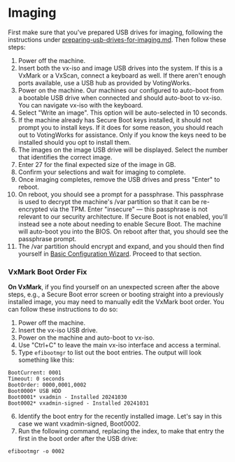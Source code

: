 # Imaging

First make sure that you've prepared USB drives for imaging, following the instructions under [preparing-usb-drives-for-imaging.md](preparing-usb-drives-for-imaging.md "mention"). Then follow these steps:

1. Power off the machine.
2. Insert both the vx-iso and image USB drives into the system. If this is a VxMark or a VxScan, connect a keyboard as well. If there aren't enough ports available, use a USB hub as provided by VotingWorks.
3. Power on the machine. Our machines our configured to auto-boot from a bootable USB drive when connected and should auto-boot to vx-iso. You can navigate vx-iso with the keyboard.
4. Select "Write an image". This option will be auto-selected in 10 seconds.
5. If the machine already has Secure Boot keys installed, it should not prompt you to install keys. If it does for some reason, you should reach out to VotingWorks for assistance. Only if you know the keys need to be installed should you opt to install them.
6. The images on the image USB drive will be displayed. Select the number that identifies the correct image.
7. Enter 27 for the final expected size of the image in GB.
8. Confirm your selections and wait for imaging to complete.
9. Once imaging completes, remove the USB drives and press "Enter" to reboot.
10. On reboot, you should see a prompt for a passphrase. This passphrase is used to decrypt the machine's /var partition so that it can be re-encrypted via the TPM. Enter "insecure" — this passphrase is not relevant to our security architecture. If Secure Boot is not enabled, you'll instead see a note about needing to enable Secure Boot. The machine will auto-boot you into the BIOS. On reboot after that, you should see the passphrase prompt.
11. The /var partition should encrypt and expand, and you should then find yourself in [Basic Configuration Wizard](basic-configuration-wizard.md). Proceed to that section.

### VxMark Boot Order Fix

**On VxMark**, if you find yourself on an unexpected screen after the above steps, e.g., a Secure Boot error screen or booting straight into a previously installed image, you may need to manually edit the VxMark boot order. You can follow these instructions to do so:

1. Power off the machine.
2. Insert the vx-iso USB drive.
3. Power on the machine and auto-boot to vx-iso.
4. Use "Ctrl+C" to leave the main vx-iso interface and access a terminal.
5. Type `efibootmgr` to list out the boot entries. The output will look something like this:

```
BootCurrent: 0001
Timeout: 0 seconds
BootOrder: 0000,0001,0002
Boot0000* USB HDD
Boot0001* vxadmin - Installed 20241030 
Boot0002* vxadmin-signed - Installed 20241031
```

6. Identify the boot entry for the recently installed image. Let's say in this case we want vxadmin-signed, Boot0002.
7. Run the following command, replacing the index, to make that entry the first in the boot order after the USB drive:

```
efibootmgr -o 0002
```
